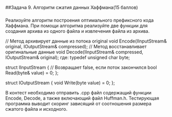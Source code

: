 ##Задача 9. Алгоритм сжатия данных Хаффмана(15 баллов)
###
Реализуйте алгоритм построения оптимального префиксного кода Хаффмана. При помощи алгоритма реализуйте две функции для создания архива из одного файла и извлечения файла из архива.


// Метод архивирует данные из потока original
void Encode(IInputStream& original, IOutputStream& compressed);
// Метод восстанавливает оригинальные данные
void Decode(IInputStream& compressed, IOutputStream& original);
 где:
typedef unsigned char byte;

struct IInputStream {
	// Возвращает false, если поток закончился
	bool Read(byte& value) = 0;
};

struct IOutputStream {
	void Write(byte value) = 0;
};

В контест необходимо отправить .cpp файл содержащий функции Encode, Decode, а также включающий файл Huffman.h. Тестирующая программа выводит скоринг зависящий от соотношения размера сжатого файла и исходного.
